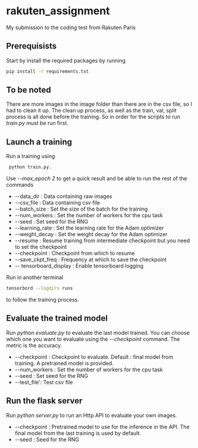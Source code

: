 # rakuten_assignment
My submission to the coding test from Rakuten Paris 

## Prerequisists

Start by install the required packages by running 
```bash
pip install -r requirements.txt
```

## To be noted 

There are more images in the image folder than there are in the csv file, so I had to clean it up. The clean up process, as well as the train, val, split process is all done before the training. 
So in order for the scripts to run *train.py* must be run first.

## Launch a training 

Run a training using 
```bash
 python train.py. 
 ```
Use *--max_epoch 2* to get a quick result and be able to run the rest of the commands

* --data_dir : Data containing raw images  
* --csv_file : Data containing csv file 
* --batch_size : Set the size of the batch for the training
* --num_workers : Set the number of workers for the cpu task
* --seed : Set seed for the RNG 
* --learning_rate : Set the learning rate for the Adam optimizer
* --weight_decay : Set the weight decay for the Adam optimizer
* --resume : Resume training from intermediate checkpoint but you need to set the checkpoint 
* --checkpoint : Checkpoint from which to resume 
* --save_ckpt_freq : Frequency at which to save the checkpoint 
* -- tensorboard_display : Enable tensorboard logging

Run in another terminal 
```bash
tensorbord --logdirs runs 
```
to follow the training process. 


## Evaluate the trained model 

Run *python evaluate.py* to evaluate the last model trained. You can choose which one you want to evaluate using the *--checkpoint* command. The metric is the accuracy. 

* --checkpoint : Checkpoint to evaluate. Default : final model from training. A pretrained model is provided. 
* --num_workers : Set the number of workers for the cpu task
* --seed : Set seed for the RNG 
* --test_file': Test csv file 

## Run the flask server

Run *python server.py* to run an Http API to evaluate your own images. 

* --checkpoint  : Pretrained model to use for the inference in the API. The final model from the last training is used by default. 
* --seed : Seed for the RNG

